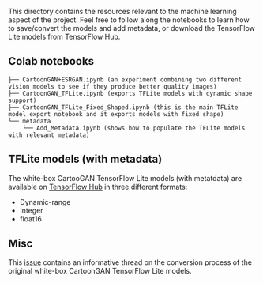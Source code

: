 This directory contains the resources relevant to the machine learning aspect of the project. Feel free to follow along the notebooks to learn how to save/convert the models and add metadata, or download the TensorFlow Lite models from TensorFlow Hub.

## Colab notebooks

```
├── CartoonGAN+ESRGAN.ipynb (an experiment combining two different vision models to see if they produce better quality images)
├── CartoonGAN_TFLite.ipynb (exports TFLite models with dynamic shape support)
├── CartoonGAN_TFLite_Fixed_Shaped.ipynb (this is the main TFLite model export notebook and it exports models with fixed shape)
└── metadata
    └── Add_Metadata.ipynb (shows how to populate the TFLite models with relevant metadata) 
``` 

## TFLite models (with metadata)

The white-box CartooGAN TensorFlow Lite models (with metatdata) are available on [TensorFlow Hub](https://tfhub.dev/sayakpaul/lite-model/cartoongan/dr/1) in three different formats:

- Dynamic-range
- Integer
- float16

## Misc
This [issue](https://github.com/ml-gde/e2e-tflite-tutorials/issues/9) contains an informative thread on the conversion process of the original white-box CartoonGAN TensorFlow Lite models. 

